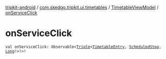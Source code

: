[tripkit-android](../../index.md) / [com.skedgo.tripkit.ui.timetables](../index.md) / [TimetableViewModel](index.md) / [onServiceClick](./on-service-click.md)

# onServiceClick

`val onServiceClick: Observable<`[`Triple`](https://kotlinlang.org/api/latest/jvm/stdlib/kotlin/-triple/index.html)`<`[`TimetableEntry`](../../com.skedgo.tripkit.ui.model/-timetable-entry/index.md)`, `[`ScheduledStop`](../../com.skedgo.android.common.model/-scheduled-stop/index.md)`, `[`Long`](https://kotlinlang.org/api/latest/jvm/stdlib/kotlin/-long/index.html)`!>!>!`